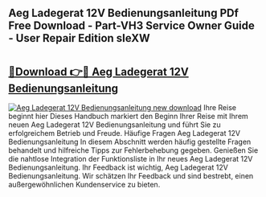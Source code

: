 ## Aeg Ladegerat 12V Bedienungsanleitung PDf Free Download - Part-VH3 Service Owner Guide - User Repair Edition sIeXW

# <h2><a href="http://df50tm0.blite.top/?on=Aeg+Ladegerat+12V+Bedienungsanleitung">🔗Download 👉🔴 Aeg Ladegerat 12V Bedienungsanleitung</a></h2>

[![Aeg Ladegerat 12V Bedienungsanleitung new download](https://i.imgur.com/lujVjoI.png)](http://df50tm0.blite.top/?on=Aeg+Ladegerat+12V+Bedienungsanleitung)
Ihre Reise beginnt hier Dieses Handbuch markiert den Beginn Ihrer Reise mit Ihrem neuen Aeg Ladegerat 12V Bedienungsanleitung und führt Sie zu erfolgreichem Betrieb und Freude. Häufige Fragen Aeg Ladegerat 12V Bedienungsanleitung In diesem Abschnitt werden häufig gestellte Fragen behandelt und hilfreiche Tipps zur Fehlerbehebung gegeben. Genießen Sie die nahtlose Integration der Funktionsliste in Ihr neues Aeg Ladegerat 12V Bedienungsanleitung. Ihr Feedback ist wichtig, Aeg Ladegerat 12V Bedienungsanleitung. Wir schätzen Ihr Feedback und sind bestrebt, einen außergewöhnlichen Kundenservice zu bieten.
